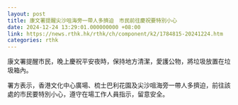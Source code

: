 ```yaml
---
layout: post
title: 康文署提醒尖沙咀海旁一帶人多擠迫　市民前往慶祝要特別小心
date: 2024-12-24 13:29:01.000000000 +08:00
link: https://news.rthk.hk/rthk/ch/component/k2/1784815-20241224.htm
categories: rthk
---
```


康文署提醒市民，晚上慶祝平安夜時，保持地方清潔，愛護公物，將垃圾放置在垃圾箱內。
 
署方表示，香港文化中心廣場、梳士巴利花園及尖沙咀海旁一帶人多擠迫，前往該處的市民要特別小心，遵守在場工作人員指示，留意安全。
